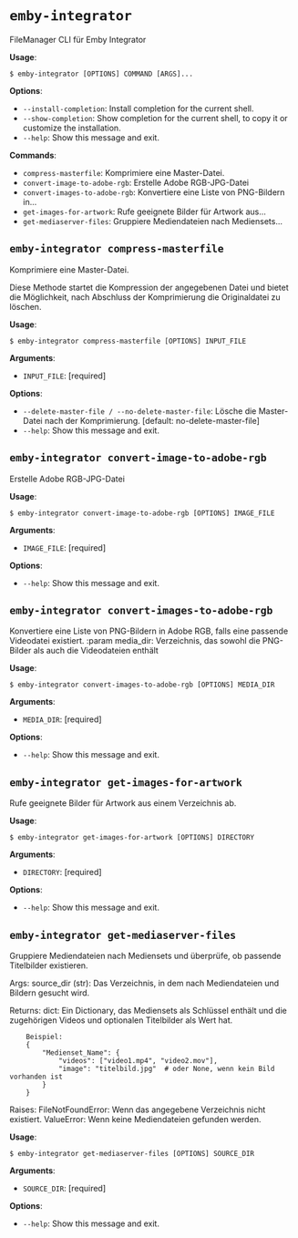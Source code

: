 # `emby-integrator`

FileManager CLI für Emby Integrator

**Usage**:

```console
$ emby-integrator [OPTIONS] COMMAND [ARGS]...
```

**Options**:

* `--install-completion`: Install completion for the current shell.
* `--show-completion`: Show completion for the current shell, to copy it or customize the installation.
* `--help`: Show this message and exit.

**Commands**:

* `compress-masterfile`: Komprimiere eine Master-Datei.
* `convert-image-to-adobe-rgb`: Erstelle Adobe RGB-JPG-Datei
* `convert-images-to-adobe-rgb`: Konvertiere eine Liste von PNG-Bildern in...
* `get-images-for-artwork`: Rufe geeignete Bilder für Artwork aus...
* `get-mediaserver-files`: Gruppiere Mediendateien nach Mediensets...

## `emby-integrator compress-masterfile`

Komprimiere eine Master-Datei.

Diese Methode startet die Kompression der angegebenen Datei und bietet die Möglichkeit, 
nach Abschluss der Komprimierung die Originaldatei zu löschen.

**Usage**:

```console
$ emby-integrator compress-masterfile [OPTIONS] INPUT_FILE
```

**Arguments**:

* `INPUT_FILE`: [required]

**Options**:

* `--delete-master-file / --no-delete-master-file`: Lösche die Master-Datei nach der Komprimierung.  [default: no-delete-master-file]
* `--help`: Show this message and exit.

## `emby-integrator convert-image-to-adobe-rgb`

Erstelle Adobe RGB-JPG-Datei

**Usage**:

```console
$ emby-integrator convert-image-to-adobe-rgb [OPTIONS] IMAGE_FILE
```

**Arguments**:

* `IMAGE_FILE`: [required]

**Options**:

* `--help`: Show this message and exit.

## `emby-integrator convert-images-to-adobe-rgb`

Konvertiere eine Liste von PNG-Bildern in Adobe RGB, falls eine passende Videodatei existiert.
:param media_dir: Verzeichnis, das sowohl die PNG-Bilder als auch die Videodateien enthält

**Usage**:

```console
$ emby-integrator convert-images-to-adobe-rgb [OPTIONS] MEDIA_DIR
```

**Arguments**:

* `MEDIA_DIR`: [required]

**Options**:

* `--help`: Show this message and exit.

## `emby-integrator get-images-for-artwork`

Rufe geeignete Bilder für Artwork aus einem Verzeichnis ab.

**Usage**:

```console
$ emby-integrator get-images-for-artwork [OPTIONS] DIRECTORY
```

**Arguments**:

* `DIRECTORY`: [required]

**Options**:

* `--help`: Show this message and exit.

## `emby-integrator get-mediaserver-files`

Gruppiere Mediendateien nach Mediensets und überprüfe, ob passende Titelbilder existieren.

Args:
    source_dir (str): Das Verzeichnis, in dem nach Mediendateien und Bildern gesucht wird.

Returns:
    dict: Ein Dictionary, das Mediensets als Schlüssel enthält und die zugehörigen 
        Videos und optionalen Titelbilder als Wert hat.

        Beispiel:
        {
            "Medienset_Name": {
                "videos": ["video1.mp4", "video2.mov"],
                "image": "titelbild.jpg"  # oder None, wenn kein Bild vorhanden ist
            }
        }

Raises:
    FileNotFoundError: Wenn das angegebene Verzeichnis nicht existiert.
    ValueError: Wenn keine Mediendateien gefunden werden.

**Usage**:

```console
$ emby-integrator get-mediaserver-files [OPTIONS] SOURCE_DIR
```

**Arguments**:

* `SOURCE_DIR`: [required]

**Options**:

* `--help`: Show this message and exit.
